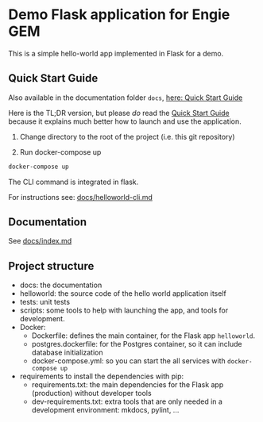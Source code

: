 # Demo Flask application for Engie GEM

This is a simple hello-world app implemented in Flask for a demo.

## Quick Start Guide

Also available in the documentation folder `docs`, [here: Quick Start Guide](docs/quick-start.md)

Here is the TL;DR version, but please *do* read the [Quick Start Guide](docs/quick-start.md) because it explains much better how to launch and use the application.

1. Change directory to the root of the project (i.e. this git repository)

2. Run docker-compose up

```bash
docker-compose up
```

The CLI command is integrated in flask.

For instructions see: [docs/helloworld-cli.md](docs/helloworld-cli.md)

## Documentation

See [docs/index.md](docs/index.md)

## Project structure

- docs: the documentation
- helloworld: the source code of the hello world application itself
- tests: unit tests
- scripts: some tools to help with launching the app, and tools for development.
- Docker:
  - Dockerfile: defines the main container, for the Flask app `helloworld`.
  - postgres.dockerfile: for the Postgres container, so it can include database initialization
  - docker-compose.yml: so you can start the all services with `docker-compose up`
- requirements to install the dependencies with pip:
  - requirements.txt: the main dependencies for the Flask app (production) without developer tools
  - dev-requirements.txt: extra tools that are only needed in a development environment: mkdocs, pylint, ...
